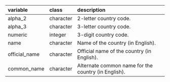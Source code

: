 |variable      |class     |description                           |
|:-------------|:---------|:-------------------------------------|
|alpha_2       |character |2-letter country code. |
|alpha_3       |character |3-letter country code. |
|numeric       |integer   |3-digit country code. |
|name          |character |Name of the country (in English). |
|official_name |character |Official name of the country (in English). |
|common_name   |character |Alternate common name for the country (in English). |
